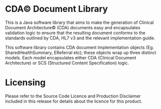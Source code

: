 # CDA&copy; Document Library
This is a Java software library that aims to make the generation of Clinical Document Architecture&copy; (CDA) documents easy and encapsulates validation logic to ensure that the resulting document conforms to the standards outlined by CDA, HL7 v3 and the relevant implementation guide.

This software library contains CDA document Implementation objects (Eg. SharedHealthSummary, EReferral etc); these objects wrap up three distinct models. Each model encapsulates either CDA (Clinical Document Architecture) or SCS (Structured Content Specification) logic.




Licensing
=====
Please refer to the Source Code Licence and Production Disclaimer included in this release for details about the licence for this product.

